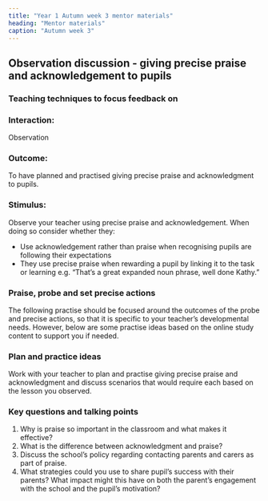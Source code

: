 ```yaml
---
title: "Year 1 Autumn week 3 mentor materials"
heading: "Mentor materials"
caption: "Autumn week 3"
---
```



## Observation discussion - giving precise praise and acknowledgement to pupils

### Teaching techniques to focus feedback on

### Interaction:

Observation

### Outcome:

To have planned and practised giving precise praise and acknowledgment to pupils.

### Stimulus:

Observe your teacher using precise praise and acknowledgement. When doing so consider whether they:

- Use acknowledgement rather than praise when recognising pupils are following their expectations
- They use precise praise when rewarding a pupil by linking it to the task or learning e.g. “That’s a great expanded noun phrase, well done Kathy.”

### Praise, probe and set precise actions

The following practise should be focused around the outcomes of the probe and precise actions, so that it is specific to your teacher’s developmental needs. However, below are some practise ideas based on the online study content to support you if needed.

### Plan and practice ideas

Work with your teacher to plan and practise giving precise praise and acknowledgment and discuss scenarios that would require each based on the lesson you observed.

### Key questions and talking points

1. Why is praise so important in the classroom and what makes it effective? 
2. What is the difference between acknowledgment and praise?
3. Discuss the school’s policy regarding contacting parents and carers as part of praise. 
4. What strategies could you use to share pupil’s success with their parents? What impact might this have on both the parent’s engagement with the school and the pupil’s motivation?

